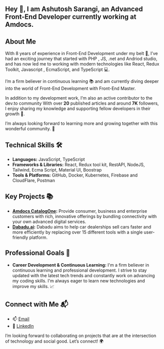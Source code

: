 ## Hey  👋, I am Ashutosh Sarangi, an Advanced Front-End Developer currently working at Amdocs.

## About Me
With 8 years of experience in Front-End Development under my belt 💼,
I’ve had an exciting journey that started with PHP , JS, .net and Andriod studio, and has now led me to working with modern technologies like React, Redux Toolkit, Javascript , EcmaScript, and TypeScript 💻.

I’m a firm believer in continuous learning 📚 and am currently diving deeper into the world of Front-End Development with Front-End Master.

In addition to my development work, I’m also an active contributor to the dev.to community With over **20** published articles and around **7K** followers, I enjoy sharing my knowledge and supporting fellow developers in their growth 🌱.

I’m always looking forward to learning more and growing together with this wonderful community. 🤝


## Technical Skills 🛠️
-   **Languages:**  JavaScript, TypeScript
-   **Frameworks & Libraries:**  React, Redux tool kit, RestAPI, NodeJS, Tailwind, Ecma Script, Material UI, Boostrap
-   **Tools & Platforms:**  GitHub, Docker, Kubernetes, Firebase and CloudFlare, Postman 

## Key Projects 📚

-   **[Amdocs CatalogOne](https://www.amdocs.com/products-services/catalog):**  Provide consumer, business and enterprise customers with rich, innovative offerings by bundling connectivity with your own advanced digital services.
-   **[Dabadu.ai](https://dabadu.ai/):** Dabadu aims to help car dealerships sell cars faster and more efficiently by replacing over 15 different tools with a single user-friendly platform.

## Professional Goals 🚀

-   **Career Development  & Continuous Learning:**  I'm a firm believer in continuous learning and professional development. I strive to stay updated with the latest tech trends and constantly work on advancing my coding skills. I'm always eager to learn new technologies and improve my skills. 📈

## Connect with Me 📬

-   📫  [Email](mailto:ashutoshsarangi95@gmail.com)
-   🔗  [LinkedIn](https://www.linkedin.com/in/ashutosh-sarangi-4a220a138/)

I’m looking forward to collaborating on projects that are at the intersection of technology and social good. Let’s connect! 🌍
